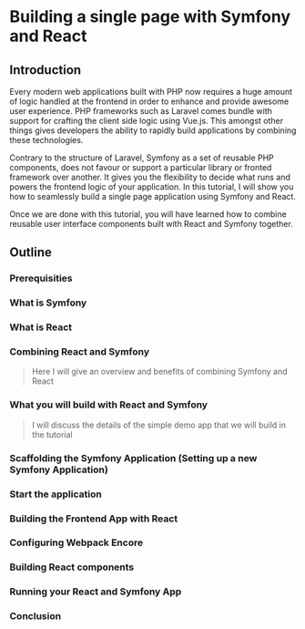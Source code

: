 # Building a single page with Symfony and React

## Introduction

Every modern web applications built with PHP now requires a huge amount of logic handled at the frontend in order to enhance and provide awesome user experience. PHP frameworks such as Laravel comes bundle with support for crafting the client side logic using Vue.js. This amongst other things gives developers the ability to rapidly build applications by combining these technologies.

Contrary to the structure of Laravel, Symfony as a set of reusable PHP components, does not favour or support a particular library or fronted framework over another. It gives you the flexibility to decide what runs and powers the frontend logic of your application. In this tutorial, I will show you how to seamlessly build a single page application using Symfony and React.

Once we are done with this tutorial, you will have learned how to combine reusable user interface components built with React and Symfony together.

## Outline

### Prerequisities
### What is Symfony
### What is React
### Combining React and Symfony
> Here I will give an overview and benefits of combining Symfony and React

### What you will build with React and Symfony
> I will discuss the details of the simple demo app that we will build in the tutorial

### Scaffolding the Symfony Application (Setting up a new Symfony Application)
### Start the application
### Building the Frontend App with React
### Configuring Webpack Encore
### Building React components
### Running your React and Symfony App
### Conclusion
